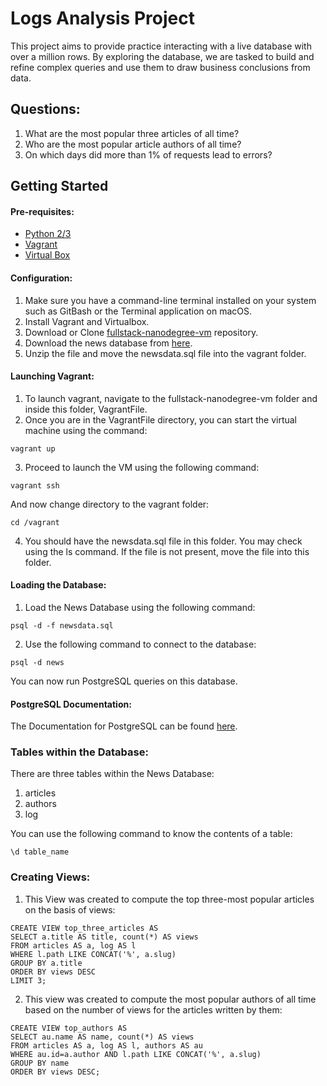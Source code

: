 # Logs Analysis Project
This project aims to provide practice interacting with a live database with over a million rows. By exploring the database, we are tasked to build and refine complex queries and use them to draw business conclusions from data.

## Questions:
1. What are the most popular three articles of all time?
2. Who are the most popular article authors of all time?
3. On which days did more than 1% of requests lead to errors?

## Getting Started
#### Pre-requisites:
- [Python 2/3](https://www.python.org/)
- [Vagrant](https://www.vagrantup.com/)
- [Virtual Box](https://www.virtualbox.org/)

#### Configuration:
1. Make sure you have a command-line terminal installed on your system such as GitBash or the Terminal application on macOS.
2. Install Vagrant and Virtualbox.
3. Download or Clone [fullstack-nanodegree-vm](https://github.com/udacity/fullstack-nanodegree-vm) repository.
4. Download the news database from [here](https://d17h27t6h515a5.cloudfront.net/topher/2016/August/57b5f748_newsdata/newsdata.zip).
5. Unzip the file and move the newsdata.sql file into the vagrant folder.

#### Launching Vagrant:
1. To launch vagrant, navigate to the fullstack-nanodegree-vm folder and inside this folder, VagrantFile.
2. Once you are in the VagrantFile directory, you can start the virtual machine using the command:
```
vagrant up
```
3. Proceed to launch the VM using the following command:
```
vagrant ssh
```
And now change directory to the vagrant folder:
```
cd /vagrant
```
4. You should have the newsdata.sql file in this folder. You may check using the ls command. If the file is not present, move the file into this folder.

#### Loading the Database:
1. Load the News Database using the following command:
```
psql -d -f newsdata.sql
```
2. Use the following command to connect to the database:
```
psql -d news
```
You can now run PostgreSQL queries on this database.

#### PostgreSQL Documentation:
The Documentation for PostgreSQL can be found [here](https://www.postgresql.org/docs/9.6/static/index.html).

### Tables within the Database:
There are three tables within the News Database:
1. articles
2. authors
3. log

You can use the following command to know the contents of a table:
```
\d table_name
```

### Creating Views:
1. This View was created to compute the top three-most popular articles on the basis of views:
```
CREATE VIEW top_three_articles AS
SELECT a.title AS title, count(*) AS views
FROM articles AS a, log AS l
WHERE l.path LIKE CONCAT('%', a.slug)
GROUP BY a.title
ORDER BY views DESC
LIMIT 3;
```

2. This view was created to compute the most popular authors of all time based on the number of views for the articles written by them:
```
CREATE VIEW top_authors AS
SELECT au.name AS name, count(*) AS views
FROM articles AS a, log AS l, authors AS au
WHERE au.id=a.author AND l.path LIKE CONCAT('%', a.slug)
GROUP BY name
ORDER BY views DESC;
```
